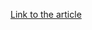 [Link to the article](https://cloud.google.com/blog/topics/threat-intelligence/russia-targeting-signal-messenger/)
